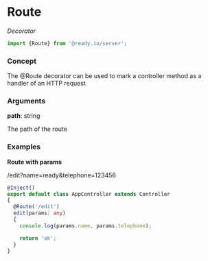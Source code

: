# Route

*Decorator*

```typescript
import {Route} from '@ready.io/server';
```



### Concept

The @Route decorator can be used to mark a controller method as a handler of an HTTP request



### Arguments

**path**: string

The path of the route



### Examples

**Route with params**

/edit?name=ready&telephone=123456

```typescript
@Inject()
export default class AppController extends Controller
{
  @Route('/edit')
  edit(params: any)
  {
    console.log(params.name, params.telephone);

    return 'ok';
  }
}
```

